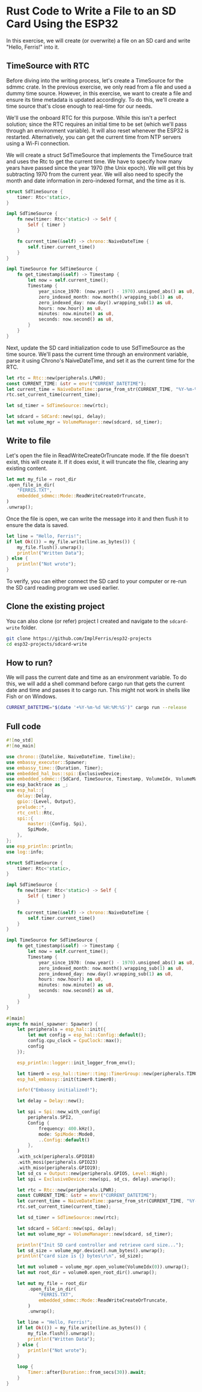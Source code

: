 # Rust Code to Write a File to an SD Card Using the ESP32

In this exercise, we will create (or overwrite) a file on an SD card and write "Hello, Ferris!" into it.


## TimeSource with RTC

Before diving into the writing process, let's create a TimeSource for the sdmmc crate. In the previous exercise, we only read from a file and used a dummy time source. However, in this exercise, we want to create a file and ensure its time metadata is updated accordingly. To do this, we'll create a time source that's close enough to real-time for our needs.

We'll use the onboard RTC for this purpose. While this isn't a perfect solution; since the RTC requires an initial time to be set (which we'll pass through an environment variable). It will also reset whenever the ESP32 is restarted. Alternatively, you can get the current time from NTP servers using a Wi-Fi connection.

We will create a struct SdTimeSource that implements the TimeSource trait and uses the Rtc to get the current time. We have to specify how many years have passed since the year 1970 (the Unix epoch). We will get this by subtracting 1970 from the current year. We will also need to specify the month and date information in zero-indexed format, and the time as it is.

```rust
struct SdTimeSource {
    timer: Rtc<'static>,
}

impl SdTimeSource {
    fn new(timer: Rtc<'static>) -> Self {
        Self { timer }
    }

    fn current_time(&self) -> chrono::NaiveDateTime {
        self.timer.current_time()
    }
}

impl TimeSource for SdTimeSource {
    fn get_timestamp(&self) -> Timestamp {
        let now = self.current_time();
        Timestamp {
            year_since_1970: (now.year() - 1970).unsigned_abs() as u8,
            zero_indexed_month: now.month().wrapping_sub(1) as u8,
            zero_indexed_day: now.day().wrapping_sub(1) as u8,
            hours: now.hour() as u8,
            minutes: now.minute() as u8,
            seconds: now.second() as u8,
        }
    }
}
```

Next, update the SD card initialization code to use SdTimeSource as the time source. We'll pass the current time through an environment variable, parse it using Chrono's NaiveDateTime, and set it as the current time for the RTC.


```rust
let rtc = Rtc::new(peripherals.LPWR);
const CURRENT_TIME: &str = env!("CURRENT_DATETIME");
let current_time = NaiveDateTime::parse_from_str(CURRENT_TIME, "%Y-%m-%d %H:%M:%S").unwrap();
rtc.set_current_time(current_time);

let sd_timer = SdTimeSource::new(rtc);

let sdcard = SdCard::new(spi, delay);
let mut volume_mgr = VolumeManager::new(sdcard, sd_timer);
```

## Write to file

Let's open the file in ReadWriteCreateOrTruncate mode. If the file doesn't exist, this will create it. If it does exist, it will truncate the file, clearing any existing content. 

```rust
let mut my_file = root_dir
.open_file_in_dir(
    "FERRIS.TXT",
    embedded_sdmmc::Mode::ReadWriteCreateOrTruncate,
)
.unwrap();
```

Once the file is open, we can write the message into it and then flush it to ensure the data is saved.

```rust
let line = "Hello, Ferris!";
if let Ok(()) = my_file.write(line.as_bytes()) {
    my_file.flush().unwrap();
    println!("Written Data");
} else {
    println!("Not wrote");
}
```

To verify, you can either connect the SD card to your computer or re-run the SD card reading program we used earlier.

## Clone the existing project
You can also clone (or refer) project I created and navigate to the `sdcard-write` folder.

```sh
git clone https://github.com/ImplFerris/esp32-projects
cd esp32-projects/sdcard-write
```

## How to run?

We will pass the current date and time as an environment variable. To do this, we will add a shell command before cargo run that gets the current date and time and passes it to cargo run. This might not work in shells like Fish or on Windows.

```sh
CURRENT_DATETIME="$(date '+%Y-%m-%d %H:%M:%S')" cargo run --release
```


## Full code
```rust
#![no_std]
#![no_main]

use chrono::{Datelike, NaiveDateTime, Timelike};
use embassy_executor::Spawner;
use embassy_time::{Duration, Timer};
use embedded_hal_bus::spi::ExclusiveDevice;
use embedded_sdmmc::{SdCard, TimeSource, Timestamp, VolumeIdx, VolumeManager};
use esp_backtrace as _;
use esp_hal::{
    delay::Delay,
    gpio::{Level, Output},
    prelude::*,
    rtc_cntl::Rtc,
    spi::{
        master::{Config, Spi},
        SpiMode,
    },
};
use esp_println::println;
use log::info;

struct SdTimeSource {
    timer: Rtc<'static>,
}

impl SdTimeSource {
    fn new(timer: Rtc<'static>) -> Self {
        Self { timer }
    }

    fn current_time(&self) -> chrono::NaiveDateTime {
        self.timer.current_time()
    }
}

impl TimeSource for SdTimeSource {
    fn get_timestamp(&self) -> Timestamp {
        let now = self.current_time();
        Timestamp {
            year_since_1970: (now.year() - 1970).unsigned_abs() as u8,
            zero_indexed_month: now.month().wrapping_sub(1) as u8,
            zero_indexed_day: now.day().wrapping_sub(1) as u8,
            hours: now.hour() as u8,
            minutes: now.minute() as u8,
            seconds: now.second() as u8,
        }
    }
}

#[main]
async fn main(_spawner: Spawner) {
    let peripherals = esp_hal::init({
        let mut config = esp_hal::Config::default();
        config.cpu_clock = CpuClock::max();
        config
    });

    esp_println::logger::init_logger_from_env();

    let timer0 = esp_hal::timer::timg::TimerGroup::new(peripherals.TIMG1);
    esp_hal_embassy::init(timer0.timer0);

    info!("Embassy initialized!");

    let delay = Delay::new();

    let spi = Spi::new_with_config(
        peripherals.SPI2,
        Config {
            frequency: 400.kHz(),
            mode: SpiMode::Mode0,
            ..Config::default()
        },
    )
    .with_sck(peripherals.GPIO18)
    .with_mosi(peripherals.GPIO23)
    .with_miso(peripherals.GPIO19);
    let sd_cs = Output::new(peripherals.GPIO5, Level::High);
    let spi = ExclusiveDevice::new(spi, sd_cs, delay).unwrap();

    let rtc = Rtc::new(peripherals.LPWR);
    const CURRENT_TIME: &str = env!("CURRENT_DATETIME");
    let current_time = NaiveDateTime::parse_from_str(CURRENT_TIME, "%Y-%m-%d %H:%M:%S").unwrap();
    rtc.set_current_time(current_time);

    let sd_timer = SdTimeSource::new(rtc);

    let sdcard = SdCard::new(spi, delay);
    let mut volume_mgr = VolumeManager::new(sdcard, sd_timer);

    println!("Init SD card controller and retrieve card size...");
    let sd_size = volume_mgr.device().num_bytes().unwrap();
    println!("card size is {} bytes\r\n", sd_size);

    let mut volume0 = volume_mgr.open_volume(VolumeIdx(0)).unwrap();
    let mut root_dir = volume0.open_root_dir().unwrap();

    let mut my_file = root_dir
        .open_file_in_dir(
            "FERRIS.TXT",
            embedded_sdmmc::Mode::ReadWriteCreateOrTruncate,
        )
        .unwrap();

    let line = "Hello, Ferris!";
    if let Ok(()) = my_file.write(line.as_bytes()) {
        my_file.flush().unwrap();
        println!("Written Data");
    } else {
        println!("Not wrote");
    }

    loop {
        Timer::after(Duration::from_secs(30)).await;
    }
}
```
